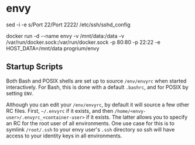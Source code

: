 # envy

sed -i -e s/Port 22/Port 2222/ /etc/ssh/sshd_config

docker run -d --name envy -v /mnt/data:/data -v /var/run/docker.sock:/var/run/docker.sock -p 80:80 -p 22:22 -e HOST_DATA=/mnt/data progrium/envy

## Startup Scripts

Both Bash and POSIX shells are set up to source `/env/envyrc` when started interactively.
For Bash, this is done with a default `.bashrc`, and for POSIX by setting `ENV`.

Although you can edit your `/env/envyrc`, by default it will source a few other
RC files. First, `~/.envyrc` if it exists, and then `/home/<envy-user>/.envyrc_<container-user>`
if it exists. The latter allows you to specify an RC for the root user of all
environments. One use case for this is to symlink `/root/.ssh` to your envy user's
`.ssh` directory so ssh will have access to your identity keys in all environments.
